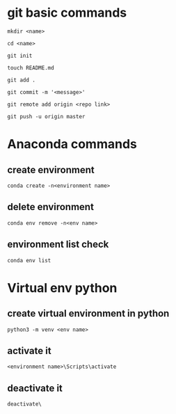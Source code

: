 # git basic commands
```
mkdir <name>
```
```
cd <name>
```
```
git init
```
```
touch README.md
```
```
git add .
```
```
git commit -m '<message>'
```
```
git remote add origin <repo link>
```
```
git push -u origin master
```

# Anaconda commands

## create environment
```
conda create -n<environment name>
```

## delete environment
```
conda env remove -n<env name>
```

## environment list check
```
conda env list
```

# Virtual env python

## create virtual environment in python
```
python3 -m venv <env name>
```

## activate it
```
<environment name>\Scripts\activate
```

## deactivate it
```
deactivate\
```
